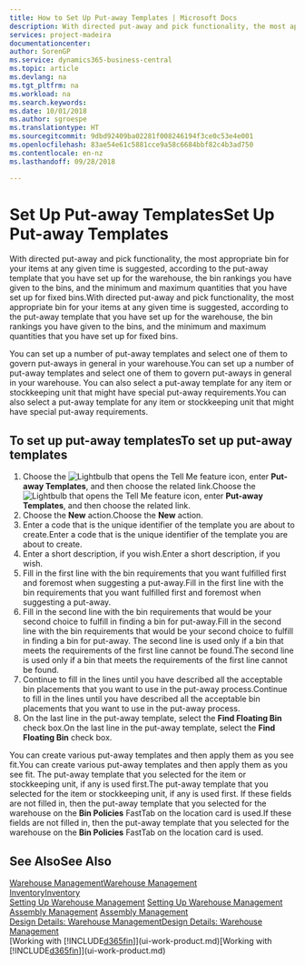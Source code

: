 ```yaml
---
title: How to Set Up Put-away Templates | Microsoft Docs
description: With directed put-away and pick functionality, the most appropriate bin for your items at any given time is suggested, according to the put-away template that you have set up for the warehouse, the bin rankings you have given to the bins, and the minimum and maximum quantities that you have set up for fixed bins.
services: project-madeira
documentationcenter: 
author: SorenGP
ms.service: dynamics365-business-central
ms.topic: article
ms.devlang: na
ms.tgt_pltfrm: na
ms.workload: na
ms.search.keywords: 
ms.date: 10/01/2018
ms.author: sgroespe
ms.translationtype: HT
ms.sourcegitcommit: 9dbd92409ba02281f008246194f3ce0c53e4e001
ms.openlocfilehash: 83ae54e61c5881cce9a58c6684bbf82c4b3ad750
ms.contentlocale: en-nz
ms.lasthandoff: 09/28/2018

---
```

# <a name="set-up-put-away-templates"></a><span data-ttu-id="e0367-103">Set Up Put-away Templates</span><span class="sxs-lookup"><span data-stu-id="e0367-103">Set Up Put-away Templates</span></span>
<span data-ttu-id="e0367-104">With directed put-away and pick functionality, the most appropriate bin for your items at any given time is suggested, according to the put-away template that you have set up for the warehouse, the bin rankings you have given to the bins, and the minimum and maximum quantities that you have set up for fixed bins.</span><span class="sxs-lookup"><span data-stu-id="e0367-104">With directed put-away and pick functionality, the most appropriate bin for your items at any given time is suggested, according to the put-away template that you have set up for the warehouse, the bin rankings you have given to the bins, and the minimum and maximum quantities that you have set up for fixed bins.</span></span>  

<span data-ttu-id="e0367-105">You can set up a number of put-away templates and select one of them to govern put-aways in general in your warehouse.</span><span class="sxs-lookup"><span data-stu-id="e0367-105">You can set up a number of put-away templates and select one of them to govern put-aways in general in your warehouse.</span></span> <span data-ttu-id="e0367-106">You can also select a put-away template for any item or stockkeeping unit that might have special put-away requirements.</span><span class="sxs-lookup"><span data-stu-id="e0367-106">You can also select a put-away template for any item or stockkeeping unit that might have special put-away requirements.</span></span>  

## <a name="to-set-up-put-away-templates"></a><span data-ttu-id="e0367-107">To set up put-away templates</span><span class="sxs-lookup"><span data-stu-id="e0367-107">To set up put-away templates</span></span>  
1.  <span data-ttu-id="e0367-108">Choose the ![Lightbulb that opens the Tell Me feature](media/ui-search/search_small.png "Tell me what you want to do") icon, enter **Put-away Templates**, and then choose the related link.</span><span class="sxs-lookup"><span data-stu-id="e0367-108">Choose the ![Lightbulb that opens the Tell Me feature](media/ui-search/search_small.png "Tell me what you want to do") icon, enter **Put-away Templates**, and then choose the related link.</span></span>  
2.  <span data-ttu-id="e0367-109">Choose the **New** action.</span><span class="sxs-lookup"><span data-stu-id="e0367-109">Choose the **New** action.</span></span>  
3.  <span data-ttu-id="e0367-110">Enter a code that is the unique identifier of the template you are about to create.</span><span class="sxs-lookup"><span data-stu-id="e0367-110">Enter a code that is the unique identifier of the template you are about to create.</span></span>  
4.  <span data-ttu-id="e0367-111">Enter a short description, if you wish.</span><span class="sxs-lookup"><span data-stu-id="e0367-111">Enter a short description, if you wish.</span></span>  
5.  <span data-ttu-id="e0367-112">Fill in the first line with the bin requirements that you want fulfilled first and foremost when suggesting a put-away.</span><span class="sxs-lookup"><span data-stu-id="e0367-112">Fill in the first line with the bin requirements that you want fulfilled first and foremost when suggesting a put-away.</span></span>  
6.  <span data-ttu-id="e0367-113">Fill in the second line with the bin requirements that would be your second choice to fulfill in finding a bin for put-away.</span><span class="sxs-lookup"><span data-stu-id="e0367-113">Fill in the second line with the bin requirements that would be your second choice to fulfill in finding a bin for put-away.</span></span> <span data-ttu-id="e0367-114">The second line is used only if a bin that meets the requirements of the first line cannot be found.</span><span class="sxs-lookup"><span data-stu-id="e0367-114">The second line is used only if a bin that meets the requirements of the first line cannot be found.</span></span>  
7.  <span data-ttu-id="e0367-115">Continue to fill in the lines until you have described all the acceptable bin placements that you want to use in the put-away process.</span><span class="sxs-lookup"><span data-stu-id="e0367-115">Continue to fill in the lines until you have described all the acceptable bin placements that you want to use in the put-away process.</span></span>  
8.  <span data-ttu-id="e0367-116">On the last line in the put-away template, select the **Find Floating Bin** check box.</span><span class="sxs-lookup"><span data-stu-id="e0367-116">On the last line in the put-away template, select the **Find Floating Bin** check box.</span></span>  

<span data-ttu-id="e0367-117">You can create various put-away templates and then apply them as you see fit.</span><span class="sxs-lookup"><span data-stu-id="e0367-117">You can create various put-away templates and then apply them as you see fit.</span></span> <span data-ttu-id="e0367-118">The put-away template that you selected for the item or stockkeeping unit, if any is used first.</span><span class="sxs-lookup"><span data-stu-id="e0367-118">The put-away template that you selected for the item or stockkeeping unit, if any is used first.</span></span> <span data-ttu-id="e0367-119">If these fields are not filled in, then the put-away template that you selected for the warehouse on the **Bin Policies** FastTab on the location card is used.</span><span class="sxs-lookup"><span data-stu-id="e0367-119">If these fields are not filled in, then the put-away template that you selected for the warehouse on the **Bin Policies** FastTab on the location card is used.</span></span>  

## <a name="see-also"></a><span data-ttu-id="e0367-120">See Also</span><span class="sxs-lookup"><span data-stu-id="e0367-120">See Also</span></span>  
[<span data-ttu-id="e0367-121">Warehouse Management</span><span class="sxs-lookup"><span data-stu-id="e0367-121">Warehouse Management</span></span>](warehouse-manage-warehouse.md)  
[<span data-ttu-id="e0367-122">Inventory</span><span class="sxs-lookup"><span data-stu-id="e0367-122">Inventory</span></span>](inventory-manage-inventory.md)  
<span data-ttu-id="e0367-123">[Setting Up Warehouse Management](warehouse-setup-warehouse.md)   </span><span class="sxs-lookup"><span data-stu-id="e0367-123">[Setting Up Warehouse Management](warehouse-setup-warehouse.md)   </span></span>  
<span data-ttu-id="e0367-124">[Assembly Management](assembly-assemble-items.md)  </span><span class="sxs-lookup"><span data-stu-id="e0367-124">[Assembly Management](assembly-assemble-items.md)  </span></span>  
[<span data-ttu-id="e0367-125">Design Details: Warehouse Management</span><span class="sxs-lookup"><span data-stu-id="e0367-125">Design Details: Warehouse Management</span></span>](design-details-warehouse-management.md)  
<span data-ttu-id="e0367-126">[Working with [!INCLUDE[d365fin](includes/d365fin_md.md)]](ui-work-product.md)</span><span class="sxs-lookup"><span data-stu-id="e0367-126">[Working with [!INCLUDE[d365fin](includes/d365fin_md.md)]](ui-work-product.md)</span></span>

